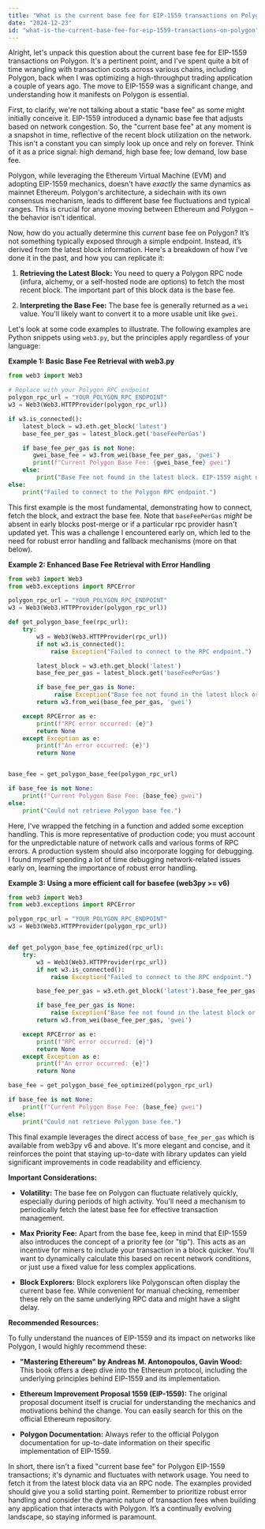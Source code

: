 ```yaml
---
title: "What is the current base fee for EIP-1559 transactions on Polygon?"
date: "2024-12-23"
id: "what-is-the-current-base-fee-for-eip-1559-transactions-on-polygon"
---
```


Alright, let's unpack this question about the current base fee for EIP-1559 transactions on Polygon. It's a pertinent point, and I've spent quite a bit of time wrangling with transaction costs across various chains, including Polygon, back when I was optimizing a high-throughput trading application a couple of years ago. The move to EIP-1559 was a significant change, and understanding how it manifests on Polygon is essential.

First, to clarify, we're not talking about a static "base fee" as some might initially conceive it. EIP-1559 introduced a dynamic base fee that adjusts based on network congestion. So, the "current base fee" at any moment is a snapshot in time, reflective of the recent block utilization on the network. This isn't a constant you can simply look up once and rely on forever. Think of it as a price signal: high demand, high base fee; low demand, low base fee.

Polygon, while leveraging the Ethereum Virtual Machine (EVM) and adopting EIP-1559 mechanics, doesn't have *exactly* the same dynamics as mainnet Ethereum. Polygon's architecture, a sidechain with its own consensus mechanism, leads to different base fee fluctuations and typical ranges. This is crucial for anyone moving between Ethereum and Polygon – the behavior isn't identical.

Now, how do you actually determine this *current* base fee on Polygon? It’s not something typically exposed through a simple endpoint. Instead, it’s derived from the latest block information. Here's a breakdown of how I’ve done it in the past, and how you can replicate it:

1.  **Retrieving the Latest Block:** You need to query a Polygon RPC node (infura, alchemy, or a self-hosted node are options) to fetch the most recent block. The important part of this block data is the base fee.

2.  **Interpreting the Base Fee:** The base fee is generally returned as a `wei` value. You'll likely want to convert it to a more usable unit like `gwei`.

Let's look at some code examples to illustrate. The following examples are Python snippets using `web3.py`, but the principles apply regardless of your language:

**Example 1: Basic Base Fee Retrieval with web3.py**

```python
from web3 import Web3

# Replace with your Polygon RPC endpoint
polygon_rpc_url = "YOUR_POLYGON_RPC_ENDPOINT"
w3 = Web3(Web3.HTTPProvider(polygon_rpc_url))

if w3.is_connected():
    latest_block = w3.eth.get_block('latest')
    base_fee_per_gas = latest_block.get('baseFeePerGas')

    if base_fee_per_gas is not None:
       gwei_base_fee = w3.from_wei(base_fee_per_gas, 'gwei')
       print(f"Current Polygon Base Fee: {gwei_base_fee} gwei")
    else:
        print("Base Fee not found in the latest block. EIP-1559 might not be active or RPC is outdated.")
else:
    print("Failed to connect to the Polygon RPC endpoint.")
```

This first example is the most fundamental, demonstrating how to connect, fetch the block, and extract the base fee. Note that `baseFeePerGas` *might* be absent in early blocks post-merge or if a particular rpc provider hasn't updated yet. This was a challenge I encountered early on, which led to the need for robust error handling and fallback mechanisms (more on that below).

**Example 2: Enhanced Base Fee Retrieval with Error Handling**

```python
from web3 import Web3
from web3.exceptions import RPCError

polygon_rpc_url = "YOUR_POLYGON_RPC_ENDPOINT"
w3 = Web3(Web3.HTTPProvider(polygon_rpc_url))

def get_polygon_base_fee(rpc_url):
    try:
        w3 = Web3(Web3.HTTPProvider(rpc_url))
        if not w3.is_connected():
            raise Exception("Failed to connect to the RPC endpoint.")

        latest_block = w3.eth.get_block('latest')
        base_fee_per_gas = latest_block.get('baseFeePerGas')

        if base_fee_per_gas is None:
             raise Exception("Base fee not found in the latest block or EIP-1559 is inactive.")
        return w3.from_wei(base_fee_per_gas, 'gwei')

    except RPCError as e:
        print(f"RPC error occurred: {e}")
        return None
    except Exception as e:
        print(f"An error occurred: {e}")
        return None


base_fee = get_polygon_base_fee(polygon_rpc_url)

if base_fee is not None:
    print(f"Current Polygon Base Fee: {base_fee} gwei")
else:
    print("Could not retrieve Polygon base fee.")
```

Here, I've wrapped the fetching in a function and added some exception handling. This is more representative of production code; you must account for the unpredictable nature of network calls and various forms of RPC errors. A production system should also incorporate logging for debugging. I found myself spending a lot of time debugging network-related issues early on, learning the importance of robust error handling.

**Example 3: Using a more efficient call for basefee (web3py >= v6)**

```python
from web3 import Web3
from web3.exceptions import RPCError

polygon_rpc_url = "YOUR_POLYGON_RPC_ENDPOINT"
w3 = Web3(Web3.HTTPProvider(polygon_rpc_url))


def get_polygon_base_fee_optimized(rpc_url):
    try:
        w3 = Web3(Web3.HTTPProvider(rpc_url))
        if not w3.is_connected():
            raise Exception("Failed to connect to the RPC endpoint.")

        base_fee_per_gas = w3.eth.get_block('latest').base_fee_per_gas

        if base_fee_per_gas is None:
            raise Exception("Base fee not found in the latest block or EIP-1559 is inactive.")
        return w3.from_wei(base_fee_per_gas, 'gwei')

    except RPCError as e:
        print(f"RPC error occurred: {e}")
        return None
    except Exception as e:
        print(f"An error occurred: {e}")
        return None

base_fee = get_polygon_base_fee_optimized(polygon_rpc_url)

if base_fee is not None:
    print(f"Current Polygon Base Fee: {base_fee} gwei")
else:
    print("Could not retrieve Polygon base fee.")

```

This final example leverages the direct access of `base_fee_per_gas` which is available from web3py v6 and above. It's more elegant and concise, and it reinforces the point that staying up-to-date with library updates can yield significant improvements in code readability and efficiency.

**Important Considerations:**

*   **Volatility:** The base fee on Polygon can fluctuate relatively quickly, especially during periods of high activity. You'll need a mechanism to periodically fetch the latest base fee for effective transaction management.

*   **Max Priority Fee:** Apart from the base fee, keep in mind that EIP-1559 also introduces the concept of a priority fee (or "tip"). This acts as an incentive for miners to include your transaction in a block quicker. You'll want to dynamically calculate this based on recent network conditions, or just use a fixed value for less complex applications.

*   **Block Explorers:** Block explorers like Polygonscan often display the current base fee. While convenient for manual checking, remember these rely on the same underlying RPC data and might have a slight delay.

**Recommended Resources:**

To fully understand the nuances of EIP-1559 and its impact on networks like Polygon, I would highly recommend these:

*   **"Mastering Ethereum" by Andreas M. Antonopoulos, Gavin Wood:** This book offers a deep dive into the Ethereum protocol, including the underlying principles behind EIP-1559 and its implementation.

*   **Ethereum Improvement Proposal 1559 (EIP-1559):** The original proposal document itself is crucial for understanding the mechanics and motivations behind the change. You can easily search for this on the official Ethereum repository.

*   **Polygon Documentation:** Always refer to the official Polygon documentation for up-to-date information on their specific implementation of EIP-1559.

In short, there isn't a fixed "current base fee" for Polygon EIP-1559 transactions; it's dynamic and fluctuates with network usage. You need to fetch it from the latest block data via an RPC node. The examples provided should give you a solid starting point. Remember to prioritize robust error handling and consider the dynamic nature of transaction fees when building any application that interacts with Polygon. It’s a continually evolving landscape, so staying informed is paramount.
